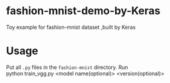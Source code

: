 # fashion-mnist-demo-by-Keras
Toy example for fashion-mnist dataset ,built by Keras
# Usage
Put all `.py` files in the `fashion-mnist` directory.
Run  
  python train_vgg.py <model name(optional)> <version(optional)>  
